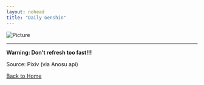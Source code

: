 ```yaml
---
layout: nohead
title: "Daily Genshin"
---
```


![Picture](https://image.anosu.top/pixiv/direct?keyword=genshinimpact)

------

**Warning: Don't refresh too fast!!!**

Source: Pixiv (via Anosu api)

<a href="/" alt="Home">Back to Home</a>